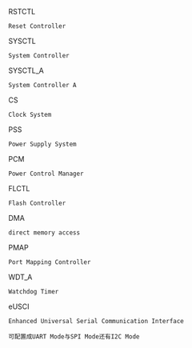 RSTCTL

    Reset Controller

SYSCTL

    System Controller 

SYSCTL_A

    System Controller A

CS

    Clock System


PSS

    Power Supply System

PCM

    Power Control Manager

FLCTL

    Flash Controller 

DMA

    direct memory access

PMAP

    Port Mapping Controller

WDT_A

    Watchdog Timer

eUSCI

    Enhanced Universal Serial Communication Interface
        
    可配置成UART Mode与SPI Mode还有I2C Mode


